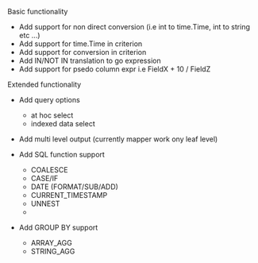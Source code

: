 
Basic functionality
- Add support for non direct conversion (i.e int to time.Time, int to string etc ...)
- Add support for time.Time in criterion 
- Add support for conversion in criterion 
- Add IN/NOT IN translation to go expression
- Add support for psedo column expr i.e FieldX + 10 / FieldZ

Extended functionality
- Add query options
  - at hoc select
  - indexed data select

- Add multi level output (currently mapper work ony leaf level)
- Add SQL function support
  - COALESCE
  - CASE/IF
  - DATE (FORMAT/SUB/ADD)
  - CURRENT_TIMESTAMP
  - UNNEST
  - 
- Add GROUP BY support
  - ARRAY_AGG
  - STRING_AGG
  